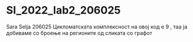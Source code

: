 # SI_2022_lab2_206025
Sara Selja
206025
Цикломатската комплексност на овој код е 9 , таа ја добиваме со броење на регионите од сликата со графот
